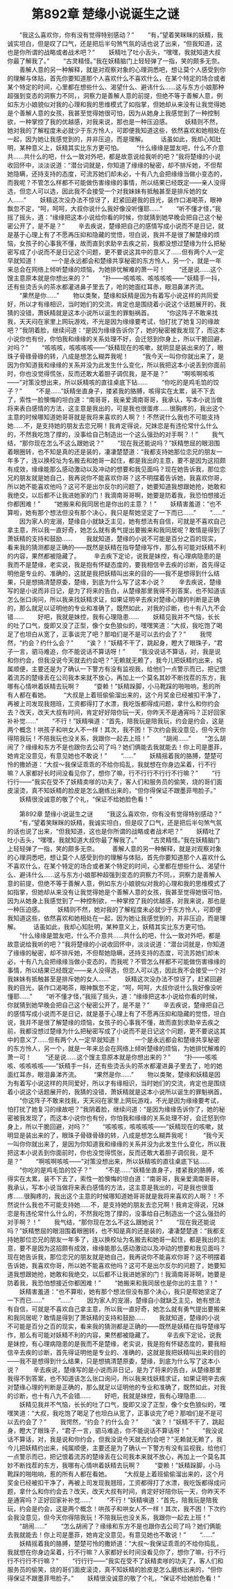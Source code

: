 # 　　第892章 楚缘小说诞生之谜
　　“我这么喜欢你，你有没有觉得特别感动？”
　　“有，”望着笑眯眯的妖精，我诚实坦白，但是叹了口气，还是把后半句煞气氛的话也说了出来，“但我知道，这也是你所谓的战略或者战术吧？”
　　妖精吐了吐小舌头，“嘿嘿，我就知道大叔你最了解我了。”
　　“古灵精怪。”我在妖精脑门上轻轻弹了一指，笑的颇多无奈。
　　善解人意的另一种解释，就是对观察对象的心理洞悉吧，想让莫个人感受到你的理解与体贴，首先你要知道那个人喜欢什么不喜欢什么，在某个特定的场合或者某个特定的时间，心里都在想些什么、渴望什么、避讳什么……这与东方小娘那种超强到变态的洞察力不同，，洞察力是善解人意的前提，但绝不等于善解人意，例如东方小娘貌似对我的心理和我的思维模式了如指掌，但她却从来没有让我觉得她是个善解人意的女孩，我甚至觉得她很可怕，因为从她身上我感觉到了一种控制欲，一种掌控了我的优越感，对我来说，那也是一种压迫感。
　　妖精则不然，她对我的了解程度未必就少于东方怜人，可即便我知道这些，依然喜欢和她相处在一起，因为她让我感觉到的，并非压迫，而是理解。
　　话虽如此，我却心知肚明，某种意义上，妖精其实比东方更可怕。
　　“什么缘缘是盟友吧，什么不介意共……共什么的吧，什么一致对外吧，都是故意说给我听的吧？”我将楚缘的小说收回怀中，淡淡说道：“潜台词就是，你知道了缘缘的秘密，却不排斥她，不但帮她隐瞒，还持支持的态度，可流苏她们却未必，十有八九会把缘缘当做小变态的，而我呢？不管怎么样都不可能做伤害缘缘的事情，所以结果已经既定——亲人没得选，但恋人可以选，因此我不会接受一个对我妹妹有抵触甚至是排斥她的女人……”
　　妖精这次没办法不惊讶了，赶紧回避我的目光，装作口渴喝茶，眼神飘忽不定，“呵，呵呵，大叔你说什么我好像没听懂耶……”
　　“听不懂才怪，”我摇了摇头，道：“缘缘把这本小说给你看的时候，你就猜到她早晚会把自己这个秘密公开了，是不是？”
　　辛去疾说，楚缘把自己的感情写成小说而不是日记，就是基于心理上有了不愿再压抑和隐藏的觉悟，坦白说，我并不是很了解楚缘的烦恼，女孩子的心事我不懂，故而直到求助辛去疾之前，我都没想过楚缘为什么把秘密写成了小说而不是日记这个问题，更不要说这其中的意义了……但有两个人一定早就知道！
　　一个是永远都会和楚缘共享秘密的东方怜人，另一个，就是一年来总会在网络上倾听楚缘的烦恼，为她排忧解难的萧一可！
　　“还是说……这个馊主意原本就是你想出来的？”
　　“扑——咳咳咳、咳咳咳咳——”妖精手一抖，还有些烫舌头的茶水都灌进鼻子里去了，呛的她面红耳赤，眼泪鼻涕齐流。
　　“果然是你……”
　　物以类聚，楚缘和妖精是因为有着写小说这样的共同爱好，所以才有缘相识，当时她们的交流，肯定也是围绕着小说这个话题展开的，我猜的没错，萧妖精就是这本小说所以诞生的罪魁祸首。
　　“你这阵子不敢来找我，天天闷在家里上网玩游戏，不光是因为缘缘要考试，怕打扰了她复习的缘故吧？”我阴着脸，继续问道：“是因为缘缘告诉你了，她的秘密被我发现了，而这本小说你也有份，你怕我和缘缘的关系处理不好，会迁怒到你身上，所以干脆回避，对吗？”
　　“咳咳咳，咳咳咳咳——”妖精现在的咳嗽，就明显是装出来的了，眼珠子骨碌骨碌的转，八成是想怎么糊弄我呢！
　　“我今天一叫你你就出来了，是因为你知道我和缘缘的关系并没为此发生什么变化，所以我把这本小说丢到你面前时，你也没觉得慌张，反而还敢大着胆子调侃我，是不是？”
　　“啊咳啊咳咳——”对策没想出来，所以妖精咳的直往桌底下钻……
　　“你吃的是鸡毛馅的饺子？”
　　“不是……”妖精坐直身子，搂紧我的胳膊，咳得实在太累，装不下去了，索性一脸懊悔的坦白道：“南哥哥，我亲爱滴南哥哥，我承认，写本小说当做将来表白感情的方法，这主意是我出的，可是我也很蛋疼……很胸疼的，我出这个主意的时候哪知道她哥哥就是我将来喜欢的人啊？！不然说什么我也不可能支持她……不，是支持她的朋友去恋兄啊！我肯定得说，兄妹恋是有违伦常什么什么的，不然我吃饱了撑的，没事给自己制造出一个这么强劲的对手啊？！”
　　我气结，“那你现在怎么不这么跟她说？”
　　“现在我还能说吗？”妖精憋屈的眼泪围着眼圈转，也不知是真的还是装的，凄凄楚楚道：“我都支持她那位恋兄的朋友一年多了，连以换校址为名搬去和她哥一起住，都是我出的主意，要不是因为这招颇有成效，缘缘能那么感动激动以及冲动的想要和我见面吗？现在她告诉我，那位恋兄的朋友就是她自己，我再说你不能喜欢你哥？这不明摆着告诉她，我喜欢你哥，所以她不能喜欢他吗？这可不是出尔反尔的问题了，她要知道我想跟她抢，她敢和我绝交，以后都不让我进她家的门！我滴南哥哥啊，她要是防着我，我恐怕想接近你都困难！”
　　“她搬来和我同居也是你出的主意？！”
　　妖精害羞道：“也不算啦，她有那个想法但没有那个决心，我只是帮她坚定了一下而已……”
　　“……”
　　因为家人的宠溺，楚缘自小就缺乏主见，她有想法有自信，可就是不喜欢自己拿主意，所以我一直好奇，她怎么就有勇气提出要搬来和我同居呢？敢情是得到了萧妖精的支持和鼓励……
　　我就知道，楚缘的小说不可能是百分之百的现实，看来我的猜测都是正确的——既然是妖精在指导楚缘写作，那么有可能对妖精不利的内容，果然都被隐藏了。
　　辛去疾下定论，说我是妹控，有心理病隐患的是我而不是楚缘，老实说，我是抱有怀疑态度的，要我相信辛去疾的诊断，首先得证明他是专业的、准确的，这就是我把妖精叫出来的目的——我不是想得到什么结果，只是想搞清楚原委，楚缘，到底为什么写了这本小说？
　　辛去疾说，楚缘写的是小说而非日记，是为了将来的告白，从楚缘那里我得不到答案，也不知道该怎么张口询问，所以我来找妖精求证，如果证明辛去疾对楚缘心理的判断是正确的，那么就足以证明他的专业和准确了，既然如此，对我的诊断，也十有八九不会错……
　　好吧，我就是妹控，我有心理隐患……
　　妖精见我并不气恼，长长的吐了口气，旋即又没了正型，像个女色狼似的，嘿嘿笑道：“大叔，我吃饱了喝足了也坦白从宽了，正事谈完了吧？那咱们是不是可以去约会了？”
　　我愕然，“约会？约什么会？”
　　“诶？！”妖精不干了，跳起身，瞪大了眼珠子，“君子一言，驷马难追，你不能说话不算话呀！”
　　“我没说话不算话，对，我是说和你约会，但我没说今天就去约会吧？”无赖就无赖了，我今儿把妖精约出来，纯属顺便，主要还是为了确认一下警方有没有监视我，给他们一点警示而已，把记恨着流苏的楚缘丢在公司我本来就不放心，再加上一个莫名其妙不断找茬的东方，我哪有心情哄着妖精去玩啊？
　　“耍赖！”妖精跺脚，小马靴踩的啪啪响，惹的所有人都在看她。
　　“大叔是上着班偷偷溜出来的，这个月奖金已经被扣干净了，再被上司发现我翘班，工资都得打了水漂，我吃饭都得成问题，拿什么和你约会去？改天，改天大叔有时间，肯定好好陪你玩一天，你昨天不是通宵吗？正好回家补补觉……”
　　“不行！”妖精嗔道：“首先，陪我玩是陪我玩，约会是约会，这是两个概念！哄孩子和哄女人不一样！其次，我不困！下次约会我没意见，但今天你得陪我玩！不陪我玩也没关系，我跟你一起去上班！”
　　“胡闹……”
　　“怎么胡闹了？缘缘和东方不是也跟你去公司了吗？她们俩能去我就能去！你上司是墨菲，她肯定没意见，有意见她也不敢说！”
　　“……”
　　妖精摇着我的胳膊，楚楚可怜的撒娇道：“大叔～我保证乖乖的不给你捣乱，我就想在你身边呆着，行不行嘛？人家都好长时间没看见你了，想你了嘛，行不行行不行行不行嘛？”
　　“行行行——”我实在受不了妖精卖嗲的功夫了，客人们和服务员的偷笑，烧的哥们面皮滚烫，真不知妖精的脸皮是怎么磨练出来的，“但你得保证不跟墨菲甩脸子。”
　　妖精很没诚意的敬了个礼，“保证不给她脸色看！”

　　第892章 楚缘小说诞生之谜
　　“我这么喜欢你，你有没有觉得特别感动？”
　　“有，”望着笑眯眯的妖精，我诚实坦白，但是叹了口气，还是把后半句煞气氛的话也说了出来，“但我知道，这也是你所谓的战略或者战术吧？”
　　妖精吐了吐小舌头，“嘿嘿，我就知道大叔你最了解我了。”
　　“古灵精怪。”我在妖精脑门上轻轻弹了一指，笑的颇多无奈。
　　善解人意的另一种解释，就是对观察对象的心理洞悉吧，想让莫个人感受到你的理解与体贴，首先你要知道那个人喜欢什么不喜欢什么，在某个特定的场合或者某个特定的时间，心里都在想些什么、渴望什么、避讳什么……这与东方小娘那种超强到变态的洞察力不同，，洞察力是善解人意的前提，但绝不等于善解人意，例如东方小娘貌似对我的心理和我的思维模式了如指掌，但她却从来没有让我觉得她是个善解人意的女孩，我甚至觉得她很可怕，因为从她身上我感觉到了一种控制欲，一种掌控了我的优越感，对我来说，那也是一种压迫感。
　　妖精则不然，她对我的了解程度未必就少于东方怜人，可即便我知道这些，依然喜欢和她相处在一起，因为她让我感觉到的，并非压迫，而是理解。
　　话虽如此，我却心知肚明，某种意义上，妖精其实比东方更可怕。
　　“什么缘缘是盟友吧，什么不介意共……共什么的吧，什么一致对外吧，都是故意说给我听的吧？”我将楚缘的小说收回怀中，淡淡说道：“潜台词就是，你知道了缘缘的秘密，却不排斥她，不但帮她隐瞒，还持支持的态度，可流苏她们却未必，十有八九会把缘缘当做小变态的，而我呢？不管怎么样都不可能做伤害缘缘的事情，所以结果已经既定——亲人没得选，但恋人可以选，因此我不会接受一个对我妹妹有抵触甚至是排斥她的女人……”
　　妖精这次没办法不惊讶了，赶紧回避我的目光，装作口渴喝茶，眼神飘忽不定，“呵，呵呵，大叔你说什么我好像没听懂耶……”
　　“听不懂才怪，”我摇了摇头，道：“缘缘把这本小说给你看的时候，你就猜到她早晚会把自己这个秘密公开了，是不是？”
　　辛去疾说，楚缘把自己的感情写成小说而不是日记，就是基于心理上有了不愿再压抑和隐藏的觉悟，坦白说，我并不是很了解楚缘的烦恼，女孩子的心事我不懂，故而直到求助辛去疾之前，我都没想过楚缘为什么把秘密写成了小说而不是日记这个问题，更不要说这其中的意义了……但有两个人一定早就知道！
　　一个是永远都会和楚缘共享秘密的东方怜人，另一个，就是一年来总会在网络上倾听楚缘的烦恼，为她排忧解难的萧一可！
　　“还是说……这个馊主意原本就是你想出来的？”
　　“扑——咳咳咳、咳咳咳咳——”妖精手一抖，还有些烫舌头的茶水都灌进鼻子里去了，呛的她面红耳赤，眼泪鼻涕齐流。
　　“果然是你……”
　　物以类聚，楚缘和妖精是因为有着写小说这样的共同爱好，所以才有缘相识，当时她们的交流，肯定也是围绕着小说这个话题展开的，我猜的没错，萧妖精就是这本小说所以诞生的罪魁祸首。
　　“你这阵子不敢来找我，天天闷在家里上网玩游戏，不光是因为缘缘要考试，怕打扰了她复习的缘故吧？”我阴着脸，继续问道：“是因为缘缘告诉你了，她的秘密被我发现了，而这本小说你也有份，你怕我和缘缘的关系处理不好，会迁怒到你身上，所以干脆回避，对吗？”
　　“咳咳咳，咳咳咳咳——”妖精现在的咳嗽，就明显是装出来的了，眼珠子骨碌骨碌的转，八成是想怎么糊弄我呢！
　　“我今天一叫你你就出来了，是因为你知道我和缘缘的关系并没为此发生什么变化，所以我把这本小说丢到你面前时，你也没觉得慌张，反而还敢大着胆子调侃我，是不是？”
　　“啊咳啊咳咳——”对策没想出来，所以妖精咳的直往桌底下钻……
　　“你吃的是鸡毛馅的饺子？”
　　“不是……”妖精坐直身子，搂紧我的胳膊，咳得实在太累，装不下去了，索性一脸懊悔的坦白道：“南哥哥，我亲爱滴南哥哥，我承认，写本小说当做将来表白感情的方法，这主意是我出的，可是我也很蛋疼……很胸疼的，我出这个主意的时候哪知道她哥哥就是我将来喜欢的人啊？！不然说什么我也不可能支持她……不，是支持她的朋友去恋兄啊！我肯定得说，兄妹恋是有违伦常什么什么的，不然我吃饱了撑的，没事给自己制造出一个这么强劲的对手啊？！”
　　我气结，“那你现在怎么不这么跟她说？”
　　“现在我还能说吗？”妖精憋屈的眼泪围着眼圈转，也不知是真的还是装的，凄凄楚楚道：“我都支持她那位恋兄的朋友一年多了，连以换校址为名搬去和她哥一起住，都是我出的主意，要不是因为这招颇有成效，缘缘能那么感动激动以及冲动的想要和我见面吗？现在她告诉我，那位恋兄的朋友就是她自己，我再说你不能喜欢你哥？这不明摆着告诉她，我喜欢你哥，所以她不能喜欢他吗？这可不是出尔反尔的问题了，她要知道我想跟她抢，她敢和我绝交，以后都不让我进她家的门！我滴南哥哥啊，她要是防着我，我恐怕想接近你都困难！”
　　“她搬来和我同居也是你出的主意？！”
　　妖精害羞道：“也不算啦，她有那个想法但没有那个决心，我只是帮她坚定了一下而已……”
　　“……”
　　因为家人的宠溺，楚缘自小就缺乏主见，她有想法有自信，可就是不喜欢自己拿主意，所以我一直好奇，她怎么就有勇气提出要搬来和我同居呢？敢情是得到了萧妖精的支持和鼓励……
　　我就知道，楚缘的小说不可能是百分之百的现实，看来我的猜测都是正确的——既然是妖精在指导楚缘写作，那么有可能对妖精不利的内容，果然都被隐藏了。
　　辛去疾下定论，说我是妹控，有心理病隐患的是我而不是楚缘，老实说，我是抱有怀疑态度的，要我相信辛去疾的诊断，首先得证明他是专业的、准确的，这就是我把妖精叫出来的目的——我不是想得到什么结果，只是想搞清楚原委，楚缘，到底为什么写了这本小说？
　　辛去疾说，楚缘写的是小说而非日记，是为了将来的告白，从楚缘那里我得不到答案，也不知道该怎么张口询问，所以我来找妖精求证，如果证明辛去疾对楚缘心理的判断是正确的，那么就足以证明他的专业和准确了，既然如此，对我的诊断，也十有八九不会错……
　　好吧，我就是妹控，我有心理隐患……
　　妖精见我并不气恼，长长的吐了口气，旋即又没了正型，像个女色狼似的，嘿嘿笑道：“大叔，我吃饱了喝足了也坦白从宽了，正事谈完了吧？那咱们是不是可以去约会了？”
　　我愕然，“约会？约什么会？”
　　“诶？！”妖精不干了，跳起身，瞪大了眼珠子，“君子一言，驷马难追，你不能说话不算话呀！”
　　“我没说话不算话，对，我是说和你约会，但我没说今天就去约会吧？”无赖就无赖了，我今儿把妖精约出来，纯属顺便，主要还是为了确认一下警方有没有监视我，给他们一点警示而已，把记恨着流苏的楚缘丢在公司我本来就不放心，再加上一个莫名其妙不断找茬的东方，我哪有心情哄着妖精去玩啊？
　　“耍赖！”妖精跺脚，小马靴踩的啪啪响，惹的所有人都在看她。
　　“大叔是上着班偷偷溜出来的，这个月奖金已经被扣干净了，再被上司发现我翘班，工资都得打了水漂，我吃饭都得成问题，拿什么和你约会去？改天，改天大叔有时间，肯定好好陪你玩一天，你昨天不是通宵吗？正好回家补补觉……”
　　“不行！”妖精嗔道：“首先，陪我玩是陪我玩，约会是约会，这是两个概念！哄孩子和哄女人不一样！其次，我不困！下次约会我没意见，但今天你得陪我玩！不陪我玩也没关系，我跟你一起去上班！”
　　“胡闹……”
　　“怎么胡闹了？缘缘和东方不是也跟你去公司了吗？她们俩能去我就能去！你上司是墨菲，她肯定没意见，有意见她也不敢说！”
　　“……”
　　妖精摇着我的胳膊，楚楚可怜的撒娇道：“大叔～我保证乖乖的不给你捣乱，我就想在你身边呆着，行不行嘛？人家都好长时间没看见你了，想你了嘛，行不行行不行行不行嘛？”
　　“行行行——”我实在受不了妖精卖嗲的功夫了，客人们和服务员的偷笑，烧的哥们面皮滚烫，真不知妖精的脸皮是怎么磨练出来的，“但你得保证不跟墨菲甩脸子。”
　　妖精很没诚意的敬了个礼，“保证不给她脸色看！”
